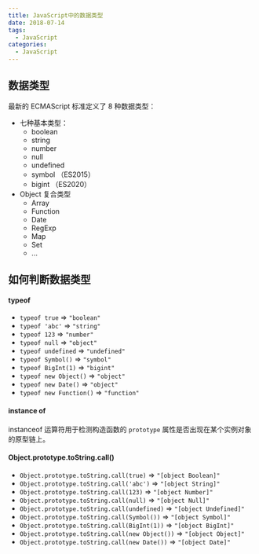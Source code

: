 ```yaml
---
title: JavaScript中的数据类型
date: 2018-07-14
tags:
  - JavaScript
categories:
  - JavaScript
---
```


## 数据类型

最新的 ECMAScript 标准定义了 8 种数据类型：

- 七种基本类型：
  - boolean
  - string
  - number
  - null
  - undefined
  - symbol （ES2015）
  - bigint （ES2020）
- Object 复合类型
  - Array
  - Function
  - Date
  - RegExp
  - Map
  - Set
  - ...

## 如何判断数据类型

#### typeof

- `typeof true` => `"boolean"`
- `typeof 'abc'` => `"string"`
- `typeof 123` => `"number"`
- `typeof null` => `"object"`
- `typeof undefined` => `"undefined"`
- `typeof Symbol()` => `"symbol"`
- `typeof BigInt(1)` => `"bigint"`
- `typeof new Object()` => `"object"`
- `typeof new Date()` => `"object"`
- `typeof new Function()` => `"function"`

#### instance of

instanceof 运算符用于检测构造函数的 `prototype` 属性是否出现在某个实例对象的原型链上。

#### Object.prototype.toString.call()

- `Object.prototype.toString.call(true)` => `"[object Boolean]"`
- `Object.prototype.toString.call('abc')` => `"[object String]"`
- `Object.prototype.toString.call(123)` => `"[object Number]"`
- `Object.prototype.toString.call(null)` => `"[object Null]"`
- `Object.prototype.toString.call(undefined)` => `"[object Undefined]"`
- `Object.prototype.toString.call(Symbol())` => `"[object Symbol]"`
- `Object.prototype.toString.call(BigInt(1))` => `"[object BigInt]"`
- `Object.prototype.toString.call(new Object())` => `"[object Object]"`
- `Object.prototype.toString.call(new Date())` => `"[object Date]"`
